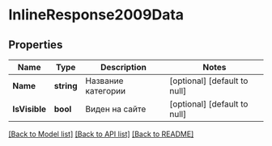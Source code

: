 # InlineResponse2009Data

## Properties
Name | Type | Description | Notes
------------ | ------------- | ------------- | -------------
**Name** | **string** | Название категории | [optional] [default to null]
**IsVisible** | **bool** | Виден на сайте | [optional] [default to null]

[[Back to Model list]](../README.md#documentation-for-models) [[Back to API list]](../README.md#documentation-for-api-endpoints) [[Back to README]](../README.md)

